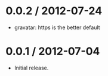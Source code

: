 
0.0.2 / 2012-07-24
==================

  * gravatar: https is the better default

0.0.1 / 2012-07-04
==================

  * Initial release.
